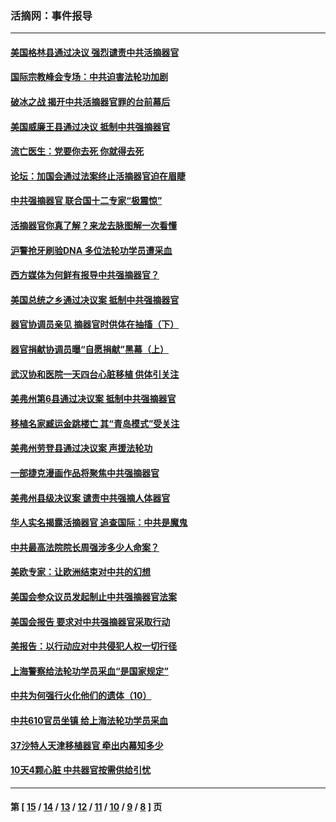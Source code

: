 ### 活摘网：事件报导
---
#### [美国格林县通过决议 强烈谴责中共活摘器官](../../pages/nf5877/n13119367.md?08290430) 
#### [国际宗教峰会专场：中共迫害法轮功加剧](../../pages/nf5877/n13088279.md?08290430) 
#### [破冰之战 揭开中共活摘器官罪的台前幕后](../../pages/nf5877/n13082457.md?08290430) 
#### [美国威廉王县通过决议 抵制中共强摘器官](../../pages/nf5877/n13056521.md?08290430) 
#### [流亡医生：党要你去死 你就得去死](../../pages/nf5877/n13052835.md?08290430) 
#### [论坛：加国会通过法案终止活摘器官迫在眉睫](../../pages/nf5877/n13029839.md?08290430) 
#### [中共强摘器官 联合国十二专家“极震惊”](../../pages/nf5877/n13024313.md?08290430) 
#### [活摘器官你真了解？来龙去脉图解一次看懂](../../pages/nf5877/n13013820.md?08290430) 
#### [沪警抢牙刷验DNA 多位法轮功学员遭采血](../../pages/nf5877/n12969218.md?08290430) 
#### [西方媒体为何鲜有报导中共强摘器官？](../../pages/nf5877/n12932034.md?08290430) 
#### [美国总统之乡通过决议案 抵制中共强摘器官](../../pages/nf5877/n12908242.md?08290430) 
#### [器官协调员亲见 摘器官时供体在抽搐（下）](../../pages/nf5877/n12898622.md?08290430) 
#### [器官捐献协调员曝“自愿捐献”黑幕（上）](../../pages/nf5877/n12878830.md?08290430) 
#### [武汉协和医院一天四台心脏移植 供体引关注](../../pages/nf5877/n12863175.md?08290430) 
#### [美弗州第6县通过决议案 抵制中共强摘器官](../../pages/nf5877/n12805218.md?08290430) 
#### [移植名家臧运金跳楼亡 其“青岛模式”受关注](../../pages/nf5877/n12803746.md?08290430) 
#### [美弗州劳登县通过决议案 声援法轮功](../../pages/nf5877/n12785715.md?08290430) 
#### [一部捷克漫画作品将聚焦中共强摘器官](../../pages/nf5877/n12785954.md?08290430) 
#### [美弗州县级决议案 谴责中共强摘人体器官](../../pages/nf5877/n12721290.md?08290430) 
#### [华人实名揭露活摘器官 追查国际：中共是魔鬼](../../pages/nf5877/n12691724.md?08290430) 
#### [中共最高法院院长周强涉多少人命案？](../../pages/nf5877/n12678074.md?08290430) 
#### [美欧专家：让欧洲结束对中共的幻想](../../pages/nf5877/n12652921.md?08290430) 
#### [美国会参众议员发起制止中共强摘器官法案](../../pages/nf5877/n12627668.md?08290430) 
#### [美国会报告 要求对中共强摘器官采取行动](../../pages/nf5877/n12448233.md?08290430) 
#### [美报告：以行动应对中共侵犯人权一切行径](../../pages/nf5877/n12443204.md?08290430) 
#### [上海警察给法轮功学员采血“是国家规定”](../../pages/nf5877/n12371027.md?08290430) 
#### [中共为何强行火化他们的遗体（10）](../../pages/nf5877/n12352363.md?08290430) 
#### [中共610官员坐镇 给上海法轮功学员采血](../../pages/nf5877/n12350295.md?08290430) 
#### [37沙特人天津移植器官 牵出内幕知多少](../../pages/nf5877/n12338586.md?08290430) 
#### [10天4颗心脏 中共器官按需供给引忧](../../pages/nf5877/n12326366.md?08290430) 

---
#### 第 [ [15](./15.md?08290430) / [14](./14.md?08290430) / [13](./13.md?08290430) / [12](./12.md?08290430) / [11](./11.md?08290430) / [10](./10.md?08290430) / [9](./9.md?08290430) / [8](./8.md?08290430) ] 页
